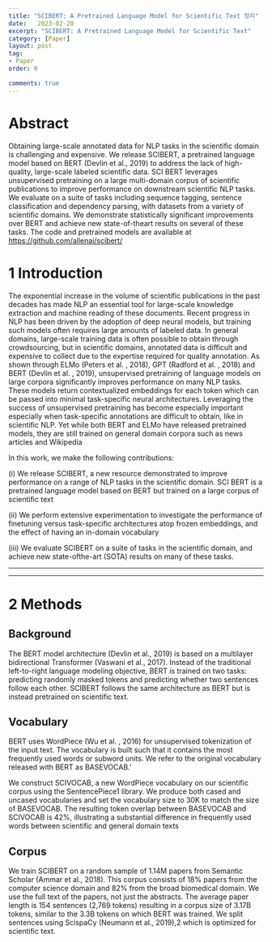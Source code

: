 ```yaml
---
title: "SCIBERT: A Pretrained Language Model for Scientific Text 정리"
date:   2023-02-20
excerpt: "SCIBERT: A Pretrained Language Model for Scientific Text"
category: [Paper]
layout: post
tag:
- Paper
order: 0

comments: true
---
```



# Abstract
Obtaining large-scale annotated data for NLP
tasks in the scientific domain is challenging and expensive. We release SCIBERT,
a pretrained language model based on BERT (Devlin et al., 2019) to address the lack
of high-quality, large-scale labeled scientific
data. SCI
BERT leverages unsupervised
pretraining on a large multi-domain corpus
of scientific publications to improve performance on downstream scientific NLP tasks.
We evaluate on a suite of tasks including
sequence tagging, sentence classification and
dependency parsing, with datasets from a
variety of scientific domains. We demonstrate statistically significant improvements
over BERT and achieve new state-of-theart results on several of these tasks. The
code and pretrained models are available at
https://github.com/allenai/scibert/


# 1 Introduction
The exponential increase in the volume of scientific publications in the past decades has made
NLP an essential tool for large-scale knowledge
extraction and machine reading of these documents. Recent progress in NLP has been driven
by the adoption of deep neural models, but training such models often requires large amounts of
labeled data. In general domains, large-scale training data is often possible to obtain through crowdsourcing, but in scientific domains, annotated data
is difficult and expensive to collect due to the expertise required for quality annotation.
As shown through ELMo (Peters et al.
,
2018), GPT (Radford et al.
, 2018) and
BERT
(Devlin et al.
, 2019), unsupervised pretraining of language models on large corpora
significantly improves performance on many
NLP tasks. These models return contextualized
embeddings for each token which can be passed
into minimal task-specific neural architectures.
Leveraging the success of unsupervised pretraining has become especially important especially
when task-specific annotations are difficult to
obtain, like in scientific NLP. Yet while both BERT and ELMo have released pretrained models,
they are still trained on general domain corpora
such as news articles and Wikipedia

In this work, we make the following contributions:

(i) We release SCIBERT, a new resource demonstrated to improve performance on a range of NLP
tasks in the scientific domain. SCI
BERT is a pretrained language model based on BERT but trained
on a large corpus of scientific text

(ii) We perform extensive experimentation to
investigate the performance of finetuning versus task-specific architectures atop frozen embeddings, and the effect of having an in-domain vocabulary

(iii) We evaluate SCIBERT on a suite of tasks
in the scientific domain, and achieve new state-ofthe-art (SOTA) results on many of these tasks.


---
----


# 2 Methods
## Background 
The BERT model architecture (Devlin et al., 2019) is based on a multilayer bidirectional Transformer (Vaswani et al., 2017). Instead of the traditional left-to-right language modeling objective, BERT is trained on two tasks: predicting randomly masked tokens and predicting
whether two sentences follow each other. SCIBERT follows the same architecture as BERT but is
instead pretrained on scientific text.


## Vocabulary
BERT uses WordPiece (Wu et al.
,
2016) for unsupervised tokenization of the input
text. The vocabulary is built such that it contains
the most frequently used words or subword units.
We refer to the original vocabulary released with BERT as BASEVOCAB.'

We construct SCIVOCAB, a new WordPiece vocabulary on our scientific corpus using the SentencePiece1
library. We produce both cased and
uncased vocabularies and set the vocabulary size
to 30K to match the size of BASEVOCAB. The resulting token overlap between BASEVOCAB and
SCIVOCAB is 42%, illustrating a substantial difference in frequently used words between scientific and general domain texts

## Corpus 
We train SCIBERT on a random
sample of 1.14M papers from Semantic
Scholar (Ammar et al., 2018). This corpus
consists of 18% papers from the computer science
domain and 82% from the broad biomedical
domain. We use the full text of the papers, not
just the abstracts. The average paper length is
154 sentences (2,769 tokens) resulting in a corpus
size of 3.17B tokens, similar to the 3.3B tokens
on which BERT was trained. We split sentences
using ScispaCy (Neumann et al., 2019),2 which is
optimized for scientific text.









